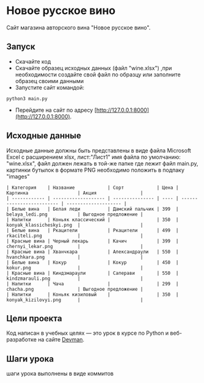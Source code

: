 # Новое русское вино

Сайт магазина авторского вина "Новое русское вино".

## Запуск

- Скачайте код
- Скачайте образец исходных данных (файл "wine.xlsx")
  ,при необходимости создайте свой файл по образцу или заполните образец своими данными 
- Запустите сайт командой:
```
python3 main.py
```
- Перейдите на сайт по адресу [http://127.0.0.1:8000](http://127.0.0.1:8000).

## Исходные данные

Исходные данные должны быть представлены в виде файла Microsoft Excel c расширением xlsx, лист:"Лист1"
имя файла по умолчанию: "wine.xlsx", файл должен лежать в той-же папке где лежит файл main.py, картинки 
бутылок в формате PNG необходимо положить в подпаку "images"  
```
| Категория    | Название            | Сорт            | Цена | Картинка                  | Акция                |
| ------------ | ------------------- | --------------- | ---- | ------------------------- | -------------------- |
| Белые вина   | Белая леди          | Дамский пальчик | 399  | belaya_ledi.png           | Выгодное предложение |
| Напитки      | Коньяк классический |                 | 350  | konyak_klassicheskyi.png  |                      |
| Белые вина   | Ркацители           | Ркацители       | 499  | rkaciteli.png             |                      |
| Красные вина | Черный лекарь       | Качич           | 399  | chernyi_lekar.png         |                      |
| Красные вина | Хванчкара           | Александраули   | 550  | hvanchkara.png            |                      |
| Белые вина   | Кокур               | Кокур           | 450  | kokur.png                 |                      |
| Красные вина | Киндзмараули        | Саперави        | 550  | kindzmarauli.png          |                      |
| Напитки      | Чача                |                 | 299  | chacha.png                | Выгодное предложение |
| Напитки      | Коньяк кизиловый    |                 | 350  | konyak_kizilovyi.png      |                      |
``` 


## Цели проекта

Код написан в учебных целях — это урок в курсе по Python и веб-разработке на сайте [Devman](https://dvmn.org).

## Шаги урока

шаги урока выполнены в виде коммитов 
    
